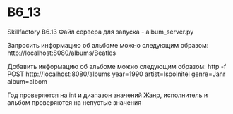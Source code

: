 # B6_13
Skillfactory B6.13
Файл сервера для запуска - album_server.py

Запросить информацию об альбоме можно следующим образом:
http://localhost:8080/albums/Beatles

Добавить информацию об альбоме можно следующим образом:
http -f POST http://localhost:8080/albums year=1990 artist=Ispolnitel genre=Janr album=albom

Год проверяется на int и диапазон значений
Жанр, исполнитель и альбом проверяются на непустые значения
